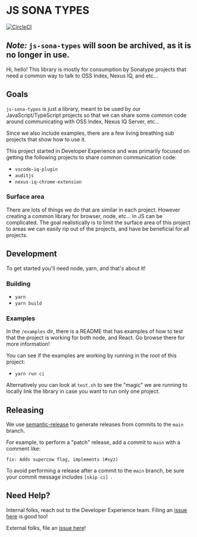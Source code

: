 # JS SONA TYPES

[![CircleCI](https://circleci.com/gh/sonatype-nexus-community/js-sona-types.svg?style=svg)](https://circleci.com/gh/sonatype-nexus-community/js-sona-types)

## *Note:* `js-sona-types` will soon be archived, as it is no longer in use.

Hi, hello! This library is mostly for consumption by Sonatype projects that need a common way to talk to OSS Index, Nexus IQ, and etc...

## Goals 

`js-sona-types` is just a library, meant to be used by our JavaScript/TypeScript projects so that we can share some common code around communicating with OSS Index, Nexus IQ Server, etc...

Since we also include examples, there are a few living breathing sub projects that show how to use it.

This project started in Developer Experience and was primarily focused on getting the following projects to share common communication code:

- `vscode-iq-plugin`
- `auditjs`
- `nexus-iq-chrome-extension`

### Surface area

There are lots of things we do that are similar in each project. However creating a common library for browser, node, etc... in JS can be complicated. The goal realistically is to limit the surface area of this project to areas we can easily rip out of the projects, and have be beneficial for all projects.

## Development

To get started you'll need node, yarn, and that's about it!

### Building

- `yarn`
- `yarn build`

### Examples

In the `/examples` dir, there is a README that has examples of how to test that the project is working for both node, and React. Go browse there for more information!

You can see if the examples are working by running in the root of this project:

- `yarn run ci`

Alternatively you can look at `test.sh` to see the "magic" we are running to locally link the library in case you want to run only one project.

## Releasing

We use [semantic-release](https://github.com/semantic-release/semantic-release) to generate releases
from commits to the `main` branch.

For example, to perform a "patch" release, add a commit to `main` with a comment like:

```
fix: Adds supercow flag, implements (#xyz)
```

To avoid performing a release after a commit to the `main` branch, be sure your commit message includes `[skip ci] `.

## Need Help?

Internal folks, reach out to the Developer Experience team. Filing an [issue here](https://github.com/sonatype-nexus-community/js-sona-types/issues) is good too!

External folks, file an [issue here](https://github.com/sonatype-nexus-community/js-sona-types/issues)!
